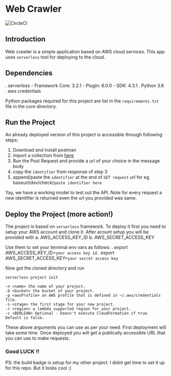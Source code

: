 # Web Crawler
![CircleCI](https://circleci.com/gh/MuhammadMoeedUllah/Object-Pool.svg?style=svg)

## Introduction

Web crawler is a simple application based on AWS cloud services.
This app uses `serverless` tool for deploying to the cloud.

## Dependencies

. serverless
    - Framework Core: 3.2.1
    - Plugin: 6.0.0
    - SDK: 4.3.1
. Python 3.6
. aws credentials

Python packages required for this project are list in the `requirements.txt` file in the core directory.

## Run the Project 

An already deployed version of this project is accessible through following steps:
1. Download and install postman
2. import a collection from [here](https://www.getpostman.com/collections/13a3548d112275302458)
3. Run the Post Request and provide a url of your choice in the message body
4. copy the `identifier` from response of step 3
5. append/paste the `identifier` at the end of `GET request` url for eg  baseurl/dev/check/`paste identifier here` 

Yay, we have a working model to test out the API. Note for every request a new identifier is returned even the url you provided was same.

## Deploy the Project (more action!)

The project is based on `serverless` framework. To deploy it first you need to setup your AWS account and clone it. 
After acount setup you will be provided with 
    a. AWS_ACCESS_KEY_ID
    b. AWS_SECRET_ACCESS_KEY

Use them to set your terminal env vars as follows:
    . export AWS_ACCESS_KEY_ID=`your access key id`
    . export AWS_SECRET_ACCESS_KEY=`your secret access key`

Now got the cloned directory and run

```
serverless project init

-n <name> the name of your project.
-b <bucket> the bucket of your project.
-p <awsProfile> an AWS profile that is defined in ~/.aws/credentials file.
-s <stage> the first stage for your new project.
-r <region> a lambda supported region for your project.
-c <BOOLEAN> Optional - Doesn't execute CloudFormation if true. Default is false.

```
These above arguments you can use as per your need. First deployment will take some time. 
Once deployed you will get a publically accessible URL that you can use to make requests.

### Good LUCK !!

PS: the build badge is setup for my other project. I didnt get time to set it up for this repo. But it looks cool :) 